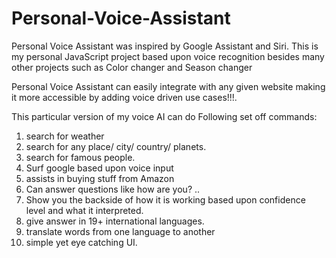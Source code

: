 # Personal-Voice-Assistant
Personal Voice Assistant was inspired by Google Assistant and Siri. This is my personal JavaScript project based upon voice recognition besides many other projects such as Color changer and Season changer 

Personal Voice Assistant can easily integrate with any given website making it more accessible by adding voice driven use cases!!!.

This particular version of my voice AI can do Following set off commands:
1. search for weather 
2. search for any place/ city/ country/ planets.
3. search for famous people.
4. Surf google based upon voice input
5. assists in buying stuff from Amazon 
6. Can answer questions like how are you? ..
7. Show you the backside of how it is working based upon confidence level and what it interpreted. 
8. give answer in 19+ international languages.
9. translate words from one language to another
10. simple yet eye catching UI.
